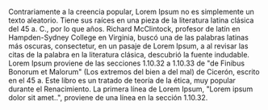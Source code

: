 Contrariamente a la creencia popular, Lorem Ipsum no es simplemente un texto aleatorio. Tiene sus raíces en una pieza de la literatura latina clásica del 45 a. C., 
por lo que años. Richard McClintock, profesor de latín en Hampden-Sydney College en Virginia, 
buscó una de las palabras latinas más oscuras, consectetur, en un pasaje de 
Lorem Ipsum, a al revisar las 
citas de la palabra en la 
literatura clásica, descubrió la fuente indudable. Lorem Ipsum proviene de las secciones 1.10.32 a 1.10.33 de "de Finibus Bonorum et Malorum" (Los extremos del bien a del mal) de Cicerón, escrito en el 45 a. Este libro es un tratado de teoría de la ética, muy popular durante el Renacimiento. La primera línea de Lorem Ipsum, "Lorem ipsum dolor sit amet..", proviene de una línea en la sección 1.10.32.  
